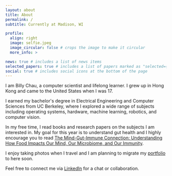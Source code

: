 ```yaml
---
layout: about
title: About
permalink: /
subtitle: Currently at Madison, WI

profile:
  align: right
  image: selfie.jpeg
  image_circular: false # crops the image to make it circular
  more_info: >

news: true # includes a list of news items
selected_papers: true # includes a list of papers marked as "selected={true}"
social: true # includes social icons at the bottom of the page
---
```


I am Billy Chau, a computer scientist and lifelong learner. I grew up in Hong Kong and came to the United States when I was 17.

I earned my bachelor's degree in Electrical Engineering and Computer Sciences from UC Berkeley, where I explored a wide range of subjects including operating systems, hardware, machine learning, robotics, and computer vision.

In my free time, I read books and research papers on the subjects I am interested in. My goal for this year is to understand gut health and I highly encourage you to read [The Mind-Gut-Immune Connection: Understanding How Food Impacts Our Mind, Our Microbiome, and Our Immunity](https://www.amazon.com/Mind-Gut-Immune-Connection-Understanding-Microbiome-Immunity/dp/0063014793/?_encoding=UTF8&pd_rd_w=PlRvY&content-id=amzn1.sym.cf86ec3a-68a6-43e9-8115-04171136930a&pf_rd_p=cf86ec3a-68a6-43e9-8115-04171136930a&pf_rd_r=142-2309811-2543054&pd_rd_wg=lWY1M&pd_rd_r=1ebf8fdc-a6d9-47d1-989f-59bda9e5206b&ref_=aufs_ap_sc_dsk).

I enjoy taking photos when I travel and I am planning to migrate my [portfolio](https://luxinventor.pixpa.com/) to here soon.

Feel free to connect me via [LinkedIn](https://www.linkedin.com/in/billy-chau-59060913a/) for a chat or collaboration.
